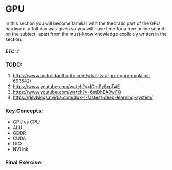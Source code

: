 # GPU
In this section you will become familiar with the theoratic part of the GPU hardware,
a full day was given so you will have time for a free online search on the subject,
apart from the must-know knowledge explicitly written in the section.
##### ETC: 1

### TODO:
1. https://www.androidauthority.com/what-is-a-gpu-gary-explains-693542/
2. https://www.youtube.com/watch?v=lGmPy8xpT4E
3. https://www.youtube.com/watch?v=6stDhEA0wFQ
4. https://devblogs.nvidia.com/dgx-1-fastest-deep-learning-system/

### Key Concepts:
- GPU vs CPU
- ALU
- GDDR
- CUDA
- DGX
- NVLink

    
### Final Exercise: